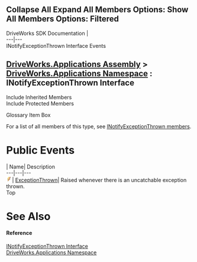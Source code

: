 Collapse All Expand All Members Options: Show All  Members Options: Filtered   
---  
DriveWorks SDK Documentation  |   
---|---  
INotifyExceptionThrown Interface Events   
  
[DriveWorks.Applications Assembly](topic13.md) > [DriveWorks.Applications Namespace](topic16.md) : INotifyExceptionThrown Interface  
---  
  
Include Inherited Members    
Include Protected Members    


Glossary Item Box

For a list of all members of this type, see [INotifyExceptionThrown members](topic350.md).

# Public Events

| Name| Description  
---|---|---  
![ Event](dotnetimages/Event.gif)| [ExceptionThrown](topic354.md)| Raised whenever there is an uncatchable exception thrown.   
Top

# See Also

#### Reference

[INotifyExceptionThrown Interface](topic349.md)   
[DriveWorks.Applications Namespace](topic16.md)


